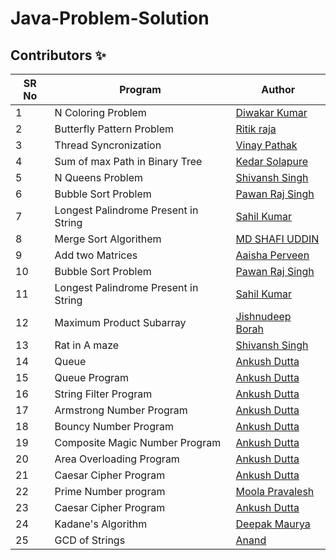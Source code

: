 # Java-Problem-Solution


## Contributors ✨

SR No   | Program | Author  
--- | --- | ---
1 | N Coloring Problem | [Diwakar Kumar](https://github.com/diwakar1593)
2 | Butterfly Pattern Problem | [Ritik raja](https://github.com/Ritikraja07)
3 | Thread Syncronization | [Vinay Pathak](https://github.com/vinaypathak07)
4 | Sum of max Path in Binary Tree | [Kedar Solapure](https://github.com/kedarrr)
5 | N Queens Problem  |   [Shivansh Singh](https://github.com/shivanshsin0203)
6 | Bubble Sort Problem | [Pawan Raj Singh](https://github.com/pawanrajsingh2088)
7 | Longest Palindrome Present in String | [Sahil Kumar](https://github.com/SahilKumarIN)
8 | Merge Sort Algorithem | [MD SHAFI UDDIN](https://github.com/6736-shafi)
9 | Add two Matrices  |   [Aaisha Perveen](https://github.com/aaisha26)
10 | Bubble Sort Problem | [Pawan Raj Singh](https://github.com/pawanrajsingh2088)
11 | Longest Palindrome Present in String | [Sahil Kumar](https://github.com/SahilKumarIN)
12 | Maximum Product Subarray | [Jishnudeep Borah](https://github.com/Jishnu2608)
13 | Rat in A maze  |   [Shivansh Singh](https://github.com/shivanshsin0203)
14 | Queue  |   [Ankush Dutta](https://github.com/GenDelta)
15 | Queue Program |   [Ankush Dutta](https://github.com/GenDelta)
16 | String Filter Program  |   [Ankush Dutta](https://github.com/GenDelta)
17 | Armstrong Number Program  |   [Ankush Dutta](https://github.com/GenDelta)
18 | Bouncy Number Program  |   [Ankush Dutta](https://github.com/GenDelta)
19 | Composite Magic Number Program  |   [Ankush Dutta](https://github.com/GenDelta)
20 | Area Overloading Program  |   [Ankush Dutta](https://github.com/GenDelta)
21 | Caesar Cipher Program  |   [Ankush Dutta](https://github.com/GenDelta)
22 | Prime Number program |  [Moola Pravalesh](https://github.com/MoolaPravalesh19)
23 | Caesar Cipher Program  |   [Ankush Dutta](https://github.com/GenDelta)
24 | Kadane's Algorithm  |   [Deepak Maurya](https://github.com/deepakmaur)
25 | GCD of Strings | [Anand](https://github.com/prototype47)
